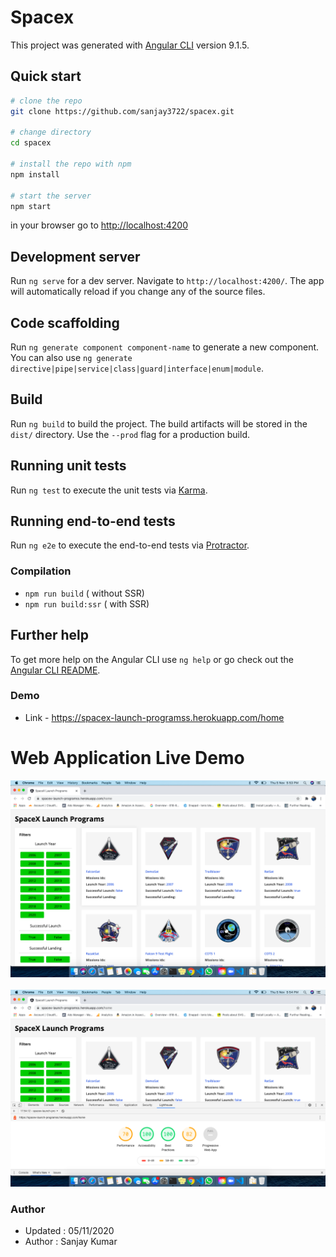 # Spacex

This project was generated with [Angular CLI](https://github.com/angular/angular-cli) version 9.1.5.

## Quick start

```bash
# clone the repo
git clone https://github.com/sanjay3722/spacex.git

# change directory
cd spacex

# install the repo with npm
npm install

# start the server
npm start

```

in your browser go to [http://localhost:4200](http://localhost:4200)

## Development server

Run `ng serve` for a dev server. Navigate to `http://localhost:4200/`. The app will automatically reload if you change any of the source files.

## Code scaffolding

Run `ng generate component component-name` to generate a new component. You can also use `ng generate directive|pipe|service|class|guard|interface|enum|module`.

## Build

Run `ng build` to build the project. The build artifacts will be stored in the `dist/` directory. Use the `--prod` flag for a production build.

## Running unit tests

Run `ng test` to execute the unit tests via [Karma](https://karma-runner.github.io).

## Running end-to-end tests

Run `ng e2e` to execute the end-to-end tests via [Protractor](http://www.protractortest.org/).

### Compilation

- `npm run build` ( without SSR)
- `npm run build:ssr` ( with SSR)

## Further help

To get more help on the Angular CLI use `ng help` or go check out the [Angular CLI README](https://github.com/angular/angular-cli/blob/master/README.md).

### Demo

- Link - https://spacex-launch-programss.herokuapp.com/home

# Web Application Live Demo

<a href="https://spacex-launch-programss.herokuapp.com/home" target="_blank">
  <img src="https://github.com/sanjay3722/spacex/blob/main/spacex.png?raw=true" alt="spacex launch programs"/>
  <br><br>

  <img src="https://github.com/sanjay3722/spacex/blob/main/spacex_1.png?raw=true" alt="spacex launch programs"/>
</a>
  
### Author
* Updated : 05/11/2020
* Author  : Sanjay Kumar
